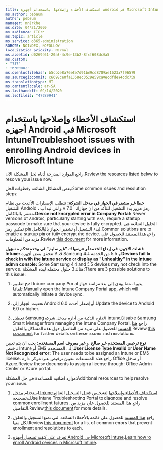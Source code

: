 ```yaml
---
title: استكشاف الأخطاء وإصلاحها باستخدام أجهزه Android في Microsoft Intune
ms.author: pebaum
author: pebaum
manager: mnirkhe
ms.date: 04/21/2020
ms.audience: ITPro
ms.topic: article
ms.service: o365-administration
ROBOTS: NOINDEX, NOFOLLOW
localization_priority: Normal
ms.assetid: d0269461-20a8-4c9e-83b2-8fcf608dc0a5
ms.custom:
- "787"
- "6200002"
ms.openlocfilehash: b5cb2e8a76e8e7d91bd9cd8789ae1623a7f96579
ms.sourcegitcommit: c6692ce0fa1358ec3529e59ca0ecdfdea4cdc759
ms.translationtype: MT
ms.contentlocale: ar-SA
ms.lasthandoff: 09/14/2020
ms.locfileid: "47689941"
---
```

# <a name="troubleshoot-issues-with-enrolling-android-devices-in-microsoft-intune"></a><span data-ttu-id="6839b-102">استكشاف الأخطاء وإصلاحها باستخدام أجهزه Android في Microsoft Intune</span><span class="sxs-lookup"><span data-stu-id="6839b-102">Troubleshoot issues with enrolling Android devices in Microsoft Intune</span></span>

<span data-ttu-id="6839b-103">راجع الموارد المدرجة أدناه لحل المشكلة الآن.</span><span class="sxs-lookup"><span data-stu-id="6839b-103">Review the resources listed below to resolve your issue now.</span></span>
  
<span data-ttu-id="6839b-104">بعض المشاكل الشائعة وخطوات الحل:</span><span class="sxs-lookup"><span data-stu-id="6839b-104">Some common issues and resolution steps:</span></span>
  
 <span data-ttu-id="6839b-105">**خطا غير مشفر في الجهاز في مدخل الشركة:** تتطلب الإصدارات الأحدث من نظام التشغيل Android ، والتي تبدا ب v 7.0 ، رمز مرور بدء التشغيل للتاكد من ان جهازك مشفر بالبالكامل.</span><span class="sxs-lookup"><span data-stu-id="6839b-105">**Device not Encrypted error in Company Portal:** Newer versions of Android, particularly starting with v7.0, require a startup passcode to make sure that your device is fully encrypted.</span></span> <span data-ttu-id="6839b-106">الحلول الشائعة هي تمكين رمز pin لبدء التشغيل أو تشفير الجهاز بالبالكامل.</span><span class="sxs-lookup"><span data-stu-id="6839b-106">Common solutions are to enable a startup pin or fully encrypt the device.</span></span> <span data-ttu-id="6839b-107">راجع [هذا المستند](https://docs.microsoft.com/intune-user-help/your-device-appears-encrypted-but-cp-says-otherwise-android) للحصول علي مزيد من المعلومات.</span><span class="sxs-lookup"><span data-stu-id="6839b-107">Review [this document](https://docs.microsoft.com/intune-user-help/your-device-appears-encrypted-but-cp-says-otherwise-android) for more information.</span></span>
  
 <span data-ttu-id="6839b-108">**فشلت الاجهزه في إيداع الخدمة أو عرضها ك "غير سليم" في وحده تحكم مسؤول Intune:** قد لا تتحقق بعض أجهزه Samsung 4.4 و 5.5 من الخدمة.</span><span class="sxs-lookup"><span data-stu-id="6839b-108">**Devices fail to check in with the Intune service or display as "Unhealthy" in the Intune admin console:** Some Samsung 4.4 and 5.5 devices may not check into the service.</span></span> <span data-ttu-id="6839b-109">هناك 3 حلول محتمله لهذه المشكلة:</span><span class="sxs-lookup"><span data-stu-id="6839b-109">There are 3 possible solutions to this issue:</span></span>
  
1. <span data-ttu-id="6839b-110">افتح تطبيق Intune company Portal يدويا ، مما يؤدي إلى بدء مزامنة جهاز تلقائيا.</span><span class="sxs-lookup"><span data-stu-id="6839b-110">Manually open the Intune Company Portal app, which will automatically initiate a device sync.</span></span>

2. <span data-ttu-id="6839b-111">تحديث الجهاز إلى Android 6.0 أو إصدار أحدث.</span><span class="sxs-lookup"><span data-stu-id="6839b-111">Update the device to Android 6.0 or higher.</span></span>

3. <span data-ttu-id="6839b-112">تعطيل Samsung الاداره الذكية من أداره مدخل شركه Intune.</span><span class="sxs-lookup"><span data-stu-id="6839b-112">Disable Samsung Smart Manager from managing the Intune Company Portal.</span></span> <span data-ttu-id="6839b-113">راجع [هذا المستند](https://docs.microsoft.com/intune-classic/troubleshoot/troubleshoot-device-enrollment-in-intune#devices-fail-to-check-in-with-the-intune-service-and-display-as-unhealthy-in-the-intune-admin-console) للحصول علي مزيد من التفاصيل حول هذه المشاكل والحلول.</span><span class="sxs-lookup"><span data-stu-id="6839b-113">Review [this document](https://docs.microsoft.com/intune-classic/troubleshoot/troubleshoot-device-enrollment-in-intune#devices-fail-to-check-in-with-the-intune-service-and-display-as-unhealthy-in-the-intune-admin-console) for further details on these issues and resolutions.</span></span>

 <span data-ttu-id="6839b-114">**نوع ترخيص المستخدم غير صالح** أو **غير معروف اسم المستخدم:** يجب ان يتم تعيين ترخيص Intune أو EMS إلى المستخدم.</span><span class="sxs-lookup"><span data-stu-id="6839b-114">**User License Type Invalid** or **User Name Not Recognized error:** The user needs to be assigned an Intune or EMS license.</span></span> <span data-ttu-id="6839b-115">راجع هذه المستندات لتعيين ترخيص عبر: مركز أداره Office أو مدخل Azure.</span><span class="sxs-lookup"><span data-stu-id="6839b-115">Review these documents to assign a license through: Office Admin Center or Azure portal.</span></span>
  
<span data-ttu-id="6839b-116">موارد اضافيه للمساعدة في حل المشكلة:</span><span class="sxs-lookup"><span data-stu-id="6839b-116">Additional resources to help resolve your issue:</span></span>
  
1. <span data-ttu-id="6839b-117">استخدام [مدخل Intune استكشاف الأخطاء وإصلاحها](https://devicemanagement.microsoft.com/#blade/Microsoft_Intune_DeviceSettings/TroubleshootBlade) لتشخيص فشل التسجيل الشائع وتصحيحه.</span><span class="sxs-lookup"><span data-stu-id="6839b-117">Use [Intune Troubleshooting Portal](https://devicemanagement.microsoft.com/#blade/Microsoft_Intune_DeviceSettings/TroubleshootBlade) to diagnose and resolve common enrollment failures.</span></span> <span data-ttu-id="6839b-118">راجع [هذا المستند](https://docs.microsoft.com/intune/help-desk-operators) للحصول علي مزيد من التفاصيل.</span><span class="sxs-lookup"><span data-stu-id="6839b-118">Review [this document](https://docs.microsoft.com/intune/help-desk-operators) for more details.</span></span>

2. <span data-ttu-id="6839b-119">راجع [هذا المستند](https://docs.microsoft.com/intune-classic/Troubleshoot/troubleshoot-device-enrollment-in-intune) للحصول علي قائمه بالأخطاء الشائعة التي تمنع التسجيل والحلول لكل منها.</span><span class="sxs-lookup"><span data-stu-id="6839b-119">Review [this document](https://docs.microsoft.com/intune-classic/Troubleshoot/troubleshoot-device-enrollment-in-intune) for a list of common errors that prevent enrollment and resolutions to each.</span></span>

3. <span data-ttu-id="6839b-120">[تعرف علي كيفيه تسجيل أجهزه Android في Microsoft Intune](https://docs.microsoft.com/intune/android-enroll).</span><span class="sxs-lookup"><span data-stu-id="6839b-120">[Learn how to enroll Android devices in Microsoft Intune](https://docs.microsoft.com/intune/android-enroll).</span></span>
